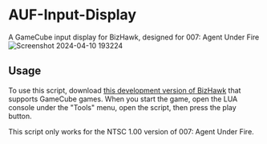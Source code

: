 # AUF-Input-Display
A GameCube input display for BizHawk, designed for 007: Agent Under Fire
![Screenshot 2024-04-10 193224](https://github.com/FitterSpace/AUF-Input-Display/assets/22065181/ed0f5d99-15ad-4937-95a9-455d510daeff)

## Usage
To use this script, download [this development version of BizHawk](https://tasvideos.org/Forum/Topics/23347) that supports GameCube games. When you start the game, open the LUA console under the "Tools" menu, open the script, then press the play button.

This script only works for the NTSC 1.00 version of 007: Agent Under Fire.
